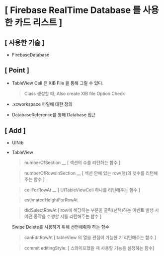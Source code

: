 
# [ Firebase RealTime Database 를 사용한 카드 리스트 ]
 
## [ 사용한 기술 ]

  - FirebaseDatabase


## [ Point ]

  - TableView Cell 은 XIB File 을 통해 그릴 수 있다.
    > Class 생성할 때, Also create XIB file Option Check 

  - .xcworkspace 파일에 대한 정의 

  - DatabaseReference를 통해 Database 접근 


## [ Add ]

  - UINib

  - TableView 

    > numberOfSection __ [ 섹션의 수를 리턴하는 함수 ] 

    > numberOfRowsInSection __ [ 섹션 안에 있는 row(행)의 갯수를 리턴해주는 함수 ]
    
    > cellForRowAt __ [ UITableViewCell 하나를 리턴해주는 함수 ]
    
    > estimatedHeightForRowAt
    
    > didSelectRowAt [ row에 해당하는 부분을 클릭(선택)하는 이벤트 발생 시 어떤 동작을 수행할 지를 리턴해주는 함수 ]
    


    Swipe Delete를 사용하기 위해 선언해줘야 하는 함수

    
      > canEditRowAt [ tableView 의 열을 편집이 가능한 지 리턴해주는 함수 ]

      > commit editingStyle: [ 스와이프했을 때 사용할 기능을 설정하는 함수]
